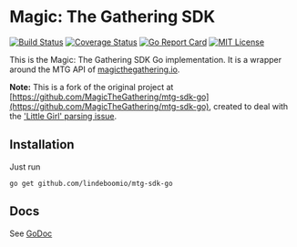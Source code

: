 # Magic: The Gathering SDK

[![Build Status](https://travis-ci.org/lindeboomio/mtg-sdk-go.svg?branch=master)](https://travis-ci.org/lindeboomio/mtg-sdk-go)
[![Coverage Status](https://coveralls.io/repos/github/lindeboomio/mtg-sdk-go/badge.svg?branch=master)](https://coveralls.io/github/lindeboomio/mtg-sdk-go?branch=master)
[![Go Report Card](https://goreportcard.com/badge/github.com/lindeboomio/mtg-sdk-go)](https://goreportcard.com/report/github.com/lindeboomio/mtg-sdk-go)
[![MIT License](https://img.shields.io/badge/license-MIT-blue.svg)](https://github.com/lindeboomio/mtg-sdk-go/blob/master/LICENSE)

This is the Magic: The Gathering SDK Go implementation. It is a wrapper around the MTG API of [magicthegathering.io](http://magicthegathering.io/).

**Note:** This is a fork of the original project at [https://github.com/MagicTheGathering/mtg-sdk-go](https://github.com/MagicTheGathering/mtg-sdk-go), created to deal with the ['Little Girl' parsing issue](https://github.com/MagicTheGathering/mtg-sdk-go/issues/2).

## Installation

Just run

`go get github.com/lindeboomio/mtg-sdk-go`

## Docs

See [GoDoc](https://godoc.org/github.com/MagicTheGathering/mtg-sdk-go)
